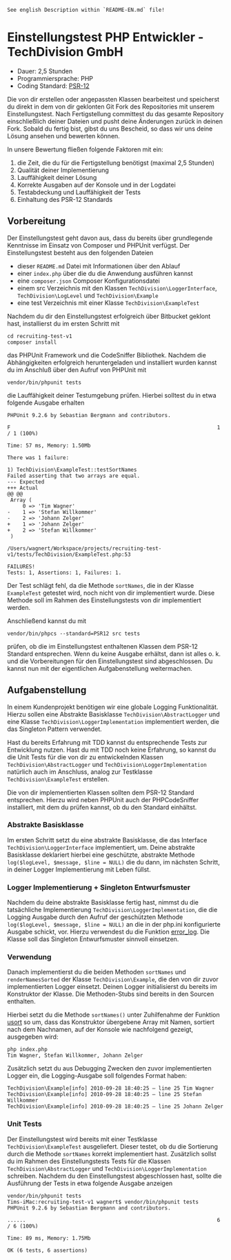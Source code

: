 
    See english Description within `README-EN.md` file!

# Einstellungstest PHP Entwickler - TechDivision GmbH

* Dauer: 2,5 Stunden
* Programmiersprache: PHP
* Coding Standard: [PSR-12](http://www.php-fig.org/psr/psr-12/)

Die von dir erstellen oder angepassten Klassen bearbeitest und speicherst du direkt in dem von dir geklonten Git Fork des Repositories mit unserem Einstellungstest. Nach Fertigstellung committest du das gesamte Repository einschließlich deiner Dateien und pusht deine Änderungen zurück in deinen Fork. Sobald du fertig bist, gibst du uns Bescheid, so dass wir uns deine Lösung ansehen und bewerten können.

In unsere Bewertung fließen folgende Faktoren mit ein:

1. die Zeit, die du für die Fertigstellung benötigst (maximal 2,5 Stunden)
2. Qualität deiner Implementierung
3. Lauffähigkeit deiner Lösung
4. Korrekte Ausgaben auf der Konsole und in der Logdatei
5. Testabdeckung und Lauffähigkeit der Tests
6. Einhaltung des PSR-12 Standards

## Vorbereitung

Der Einstellungstest geht davon aus, dass du bereits über grundlegende Kenntnisse im Einsatz von Composer und PHPUnit verfügst. Der Einstellungstest besteht aus den folgenden Dateien

* dieser `README.md` Datei mit Informationen über den Ablauf
* einer `index.php` über die du die Anwendung ausführen kannst
* eine `composer.json` Composer Konfigurationsdatei
* einem src Verzeichnis mit den Klassen `TechDivision\LoggerInterface`, `TechDivision\LogLevel` und `TechDivision\Example`
* eine test Verzeichnis mit einer Klasse `TechDivision\ExampleTest`

Nachdem du dir den Einstellungstest erfolgreich über Bitbucket geklont hast, installierst du im ersten Schritt mit

```shell
cd recruiting-test-v1
composer install
```

das PHPUnit Framework und die CodeSniffer Bibliothek. Nachdem die Abhängigkeiten erfolgreich heruntergeladen und installiert wurden kannst du im Anschluß über den Aufruf von PHPUnit mit

```shell
vendor/bin/phpunit tests
```

die Lauffähigkeit deiner Testumgebung prüfen. Hierbei solltest du in etwa folgende Ausgabe erhalten

```shell
PHPUnit 9.2.6 by Sebastian Bergmann and contributors.

F                                                                   1 / 1 (100%)

Time: 57 ms, Memory: 1.50Mb

There was 1 failure:

1) TechDivision\ExampleTest::testSortNames
Failed asserting that two arrays are equal.
--- Expected
+++ Actual
@@ @@
 Array (
     0 => 'Tim Wagner'
-    1 => 'Stefan Willkommer'
-    2 => 'Johann Zelger'
+    1 => 'Johann Zelger'
+    2 => 'Stefan Willkommer'
 )

/Users/wagnert/Workspace/projects/recruiting-test-v1/tests/TechDivision/ExampleTest.php:53

FAILURES!
Tests: 1, Assertions: 1, Failures: 1.
```

Der Test schlägt fehl, da die Methode `sortNames`, die in der Klasse `ExampleTest` getestet wird, noch nicht von dir implementiert wurde. Diese Methode soll im Rahmen des Einstellungstests von dir implementiert werden.

Anschließend kannst du mit

```shell
vendor/bin/phpcs --standard=PSR12 src tests
```

prüfen, ob die im Einstellungstest enthaltenen Klassen dem PSR-12 Standard entsprechen. Wenn du keine Ausgabe erhältst, dann ist alles o. k. und die Vorbereitungen für den Einstellungstest sind abgeschlossen. Du kannst nun mit der eigentlichen Aufgabenstellung weitermachen.

## Aufgabenstellung

In einem Kundenprojekt benötigen wir eine globale Logging Funktionalität. Hierzu sollen eine Abstrakte Basisklasse `TechDivision\AbstractLogger` und eine Klasse `TechDivision\LoggerImplementation` implementiert werden, die das Singleton Pattern verwendet.

Hast du bereits Erfahrung mit TDD kannst du entsprechende Tests zur Entwicklung nutzen. Hast du mit TDD noch keine Erfahrung, so kannst du die Unit Tests für die von dir zu entwickelnden Klassen `TechDivision\AbstractLogger` und `TechDivision\LoggerImplementation` natürlich auch im Anschluss, analog zur Testklasse `TechDivision\ExampleTest` erstellen.

Die von dir implementierten Klassen sollten dem PSR-12 Standard entsprechen. Hierzu wird neben PHPUnit auch der PHPCodeSniffer installiert, mit dem du prüfen kannst, ob du den Standard einhältst. 

### Abstrakte Basisklasse

Im ersten Schritt setzt du eine abstrakte Basisklasse, die das Interface `TechDivision\LoggerInterface` implementiert, um. Deine abstrakte Basisklasse deklariert hierbei eine geschützte, abstrakte Methode `log($logLevel, $message, $line = NULL)` die du dann, im nächsten Schritt, in deiner Logger Implementierung mit Leben füllst.

### Logger Implementierung + Singleton Entwurfsmuster

Nachdem du deine abstrakte Basisklasse fertig hast, nimmst du die tatsächliche Implementierung `TechDivision\LoggerImplementation`, die die Logging Ausgabe durch den Aufruf der geschützten Methode `log($logLevel, $message, $line = NULL)` an die in der php.ini konfigurierte Ausgabe schickt, vor. Hierzu verwendest du die Funktion [error_log](http://de.php.net/manual/de/function.error-log.php). Die Klasse soll das Singleton Entwurfsmuster sinnvoll einsetzen.

### Verwendung

Danach implementierst du die beiden Methoden `sortNames` und `renderNamesSorted` der Klasse `TechDivision\Example`, die den von dir zuvor implementierten Logger einsetzt. Deinen Logger initialisierst du bereits im Konstruktor der Klasse. Die Methoden-Stubs sind bereits in den Sourcen enthalten.

Hierbei setzt du die Methode `sortNames()` unter Zuhilfenahme der Funktion [usort](http://de.php.net/manual/de/function.usort.php) so um, dass das Konstruktor übergebene Array mit Namen, sortiert nach dem Nachnamen, auf der Konsole wie nachfolgend gezeigt, ausgegeben wird:

```shell
php index.php
Tim Wagner, Stefan Willkommer, Johann Zelger
```

Zusätzlich setzt du aus Debugging Zwecken den zuvor implementierten Logger ein, die Logging-Ausgabe soll folgendes Format haben:

```shell
TechDivision\Example[info] 2010-09-28 18:40:25 – line 25 Tim Wagner
TechDivision\Example[info] 2010-09-28 18:40:25 – line 25 Stefan Willkommer
TechDivision\Example[info] 2010-09-28 18:40:25 – line 25 Johann Zelger
```

### Unit Tests

Der Einstellungstest wird bereits mit einer Testklasse `TechDivision\ExampleTest` ausgeliefert. Dieser testet, ob du die Sortierung durch die Methode `sortNames` korrekt implementiert hast. Zusätzlich sollst du im Rahmen des Einstellungstests Tests für die Klassen `TechDivision\AbstractLogger` und `TechDivision\LoggerImplementation` schreiben. Nachdem du den Einstellungstest abgeschlossen hast, sollte die Ausführung der Tests in etwa folgende Ausgabe anzeigen

```shell
vendor/bin/phpunit tests
Tims-iMac:recruiting-test-v1 wagnert$ vendor/bin/phpunit tests
PHPUnit 9.2.6 by Sebastian Bergmann and contributors.

......                                                              6 / 6 (100%)

Time: 89 ms, Memory: 1.75Mb

OK (6 tests, 6 assertions)
```

